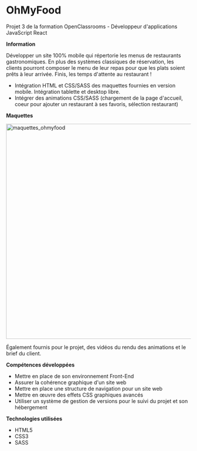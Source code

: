 # OhMyFood
Projet 3 de la formation OpenClassrooms - Développeur d'applications JavaScript React

**Information**

Développer un site 100% mobile qui répertorie les menus de restaurants gastronomiques. 
En plus des systèmes classiques de réservation, les clients pourront composer le menu de leur repas pour que les plats soient prêts à leur arrivée. 
Finis, les temps d'attente au restaurant !

- Intégration HTML et CSS/SASS des maquettes fournies en version mobile. Intégration tablette et desktop libre.
- Intégrer des animations CSS/SASS (chargement de la page d'accueil, coeur pour ajouter un restaurant à ses favoris, sélection restaurant)

**Maquettes**

<img width="587" alt="maquettes_ohmyfood" src="https://user-images.githubusercontent.com/103047812/166261739-494c87b0-240b-4063-bef1-3582442b49d5.png">

Également fournis pour le projet, des vidéos du rendu des animations et le brief du client.

**Compétences développées**

- Mettre en place de son environnement Front-End
- Assurer la cohérence graphique d'un site web
- Mettre en place une structure de navigation pour un site web
- Mettre en œuvre des effets CSS graphiques avancés
- Utiliser un système de gestion de versions pour le suivi du projet et son hébergement

**Technologies utilisées**

- HTML5
- CSS3
- SASS
